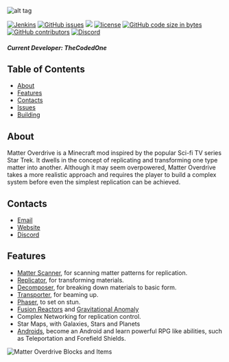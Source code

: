 ![alt tag](https://bitbucket.org/hrznstudio/mo-legacy-edition/raw/1.12.2/.github/MatterOverdriveLogo.png)

[![Jenkins](https://img.shields.io/jenkins/s/http/jenkins.k-4u.nl/job/MatterOverdrive/.svg?style=for-the-badge)](http://jenkins.k-4u.nl/job/MatterOverdrive/)
[![GitHub issues](https://img.shields.io/github/issues-raw/MatterOverdrive/MatterOverdrive.svg?style=for-the-badge)](https://github.com/MatterOverdrive/MatterOverdrive/issues)
[![](https://img.shields.io/github/issues-pr-raw/MatterOverdrive/MatterOverdrive.svg?style=for-the-badge)](https://github.com/MatterOverdrive/MatterOverdrive/pulls)
[![license](https://img.shields.io/github/license/matteroverdrive/matteroverdrive.svg?style=for-the-badge)](https://github.com/MatterOverdrive/MatterOverdrive/blob/1.12.2/LICENSE.md)
[![GitHub code size in bytes](https://img.shields.io/github/languages/code-size/MatterOverdrive/MatterOverdrive.svg?style=for-the-badge)](https://github.com/MatterOverdrive/MatterOverdrive)
[![GitHub contributors](https://img.shields.io/github/contributors/MatterOverdrive/MatterOverdrive.svg?style=for-the-badge)](https://github.com/MatterOverdrive/MatterOverdrive/graphs/contributors)
[![Discord](https://img.shields.io/discord/364844705864744961.svg?style=for-the-badge)](https://discord.gg/erEyCsW)

##### Current Developer: TheCodedOne

## Table of Contents
* [About](#about)
* [Features](#features)
* [Contacts](#contacts)
* [Issues](#issues)
* [Building](#building)

## About
Matter Overdrive is a Minecraft mod inspired by the popular Sci-fi TV series Star Trek. It dwells in the concept of replicating and transforming one type matter into another.
Although it may seem overpowered, Matter Overdrive takes a more realistic approach and requires the player to build a complex system before even the simplest replication can be achieved.

## Contacts
* [Email](mailto:contact@hrznstudio.com)
* [Website](https://hrzn.studio/mo)
* [Discord](https://discord.gg/758eCD7)

## Features
* [Matter Scanner](https://mo.simeonradivoev.com/items/matter_scanner/), for scanning matter patterns for replication.
* [Replicator](https://mo.simeonradivoev.com/items/replicator/), for transforming materials.
* [Decomposer](https://mo.simeonradivoev.com/items/decomposer/), for breaking down materials to basic form.
* [Transporter](https://mo.simeonradivoev.com/items/transporter/), for beaming up.
* [Phaser](https://mo.simeonradivoev.com/items/phaser/), to set on stun.
* [Fusion Reactors](https://mo.simeonradivoev.com/fusion-reactor/) and [Gravitational Anomaly](https://mo.simeonradivoev.com/items/gravitational_anomaly/)
* Complex Networking for replication control.
* Star Maps, with Galaxies, Stars and Planets
* [Androids](https://mo.simeonradivoev.com/android-guide/), become an Android and learn powerful RPG like abilities, such as Teleportation and Forefield Shields.


![Matter Overdrive Blocks and Items](https://media-elerium.cursecdn.com/attachments/210/237/main_screenshot.png)
